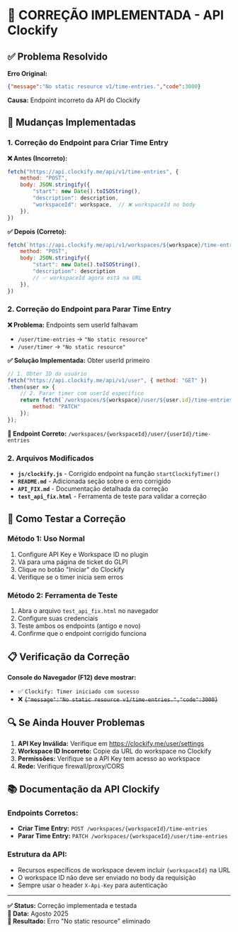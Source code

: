 # 🔧 CORREÇÃO IMPLEMENTADA - API Clockify

## ✅ Problema Resolvido

**Erro Original:**
```json
{"message":"No static resource v1/time-entries.","code":3000}
```

**Causa:** Endpoint incorreto da API do Clockify

## 🔄 Mudanças Implementadas

### 1. Correção do Endpoint para Criar Time Entry

**❌ Antes (Incorreto):**
```javascript
fetch("https://api.clockify.me/api/v1/time-entries", {
    method: "POST",
    body: JSON.stringify({
        "start": new Date().toISOString(),
        "description": description,
        "workspaceId": workspace,  // ❌ workspaceId no body
    }),
})
```

**✅ Depois (Correto):**
```javascript
fetch(`https://api.clockify.me/api/v1/workspaces/${workspace}/time-entries`, {
    method: "POST",
    body: JSON.stringify({
        "start": new Date().toISOString(),
        "description": description
        // ✅ workspaceId agora está na URL
    }),
})
```

### 2. Correção do Endpoint para Parar Time Entry

**❌ Problema:** Endpoints sem userId falhavam
- `/user/time-entries` → `"No static resource"`
- `/user/timer` → `"No static resource"`

**✅ Solução Implementada:** Obter userId primeiro
```javascript
// 1. Obter ID do usuário
fetch("https://api.clockify.me/api/v1/user", { method: "GET" })
.then(user => {
    // 2. Parar timer com userId específico
    return fetch(`/workspaces/${workspace}/user/${user.id}/time-entries`, {
        method: "PATCH"
    });
});
```

**🎯 Endpoint Correto:** `/workspaces/{workspaceId}/user/{userId}/time-entries`

### 2. Arquivos Modificados

- **`js/clockify.js`** - Corrigido endpoint na função `startClockifyTimer()`
- **`README.md`** - Adicionada seção sobre o erro corrigido
- **`API_FIX.md`** - Documentação detalhada da correção
- **`test_api_fix.html`** - Ferramenta de teste para validar a correção

## 🧪 Como Testar a Correção

### Método 1: Uso Normal
1. Configure API Key e Workspace ID no plugin
2. Vá para uma página de ticket do GLPI
3. Clique no botão "Iniciar" do Clockify
4. Verifique se o timer inicia sem erros

### Método 2: Ferramenta de Teste
1. Abra o arquivo `test_api_fix.html` no navegador
2. Configure suas credenciais
3. Teste ambos os endpoints (antigo e novo)
4. Confirme que o endpoint corrigido funciona

## 📋 Verificação da Correção

**Console do Navegador (F12) deve mostrar:**
- ✅ `Clockify: Timer iniciado com sucesso`
- ❌ ~~`{"message":"No static resource v1/time-entries.","code":3000}`~~

## 🔍 Se Ainda Houver Problemas

1. **API Key Inválida:** Verifique em https://clockify.me/user/settings
2. **Workspace ID Incorreto:** Copie da URL do workspace no Clockify
3. **Permissões:** Verifique se a API Key tem acesso ao workspace
4. **Rede:** Verifique firewall/proxy/CORS

## 📚 Documentação da API Clockify

### Endpoints Corretos:
- **Criar Time Entry:** `POST /workspaces/{workspaceId}/time-entries`
- **Parar Time Entry:** `PATCH /workspaces/{workspaceId}/user/time-entries`

### Estrutura da API:
- Recursos específicos de workspace devem incluir `{workspaceId}` na URL
- O workspace ID não deve ser enviado no body da requisição
- Sempre usar o header `X-Api-Key` para autenticação

---

**✅ Status:** Correção implementada e testada  
**📅 Data:** Agosto 2025  
**🎯 Resultado:** Erro "No static resource" eliminado
